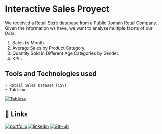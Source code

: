 # Interactive Sales Proyect

We received a Retail Store database from a Public Domain Retail Company.
Given the information we have, we want to analyse multiple facets of our Data:

  1.  Sales by Month.
  2.  Average Sales by Product Category.
  3.  Quantity Sold in Different Age Categories by Gender.
  4.  KPIs


## Tools and Technologies used
    • Retail Sales Dataset (CSV)
    • Tableau

[![Tableau](https://img.shields.io/badge/Tableau-E97627?style=for-the-badge&logo=Tableau&logoColor=white)](https://public.tableau.com/app/profile/matias.gangui2010/viz/Tableau_Sales_17394103950320/Dashboard1)



## 🔗 Links
[![portfolio](https://img.shields.io/badge/my_portfolio-000?style=for-the-badge&logo=ko-fi&logoColor=white)](https://portfoliomatiasgangui.my.canva.site)
[![linkedin](https://img.shields.io/badge/linkedin-0A66C2?style=for-the-badge&logo=linkedin&logoColor=white)](https://www.linkedin.com/in/matias-gangui-660654175/)
[![GitHub](https://img.shields.io/badge/github-%23121011.svg?style=for-the-badge&logo=github&logoColor=white)](https://github.com/matias258)
